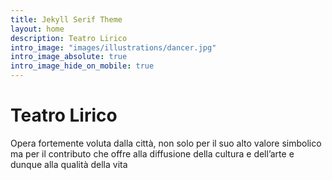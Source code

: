 ```yaml
---
title: Jekyll Serif Theme
layout: home
description: Teatro Lirico
intro_image: "images/illustrations/dancer.jpg"
intro_image_absolute: true
intro_image_hide_on_mobile: true
---
```


# Teatro Lirico

Opera fortemente voluta dalla città, non solo per il suo alto valore simbolico ma per il contributo che offre alla diffusione della cultura e dell’arte e dunque alla qualità della vita
